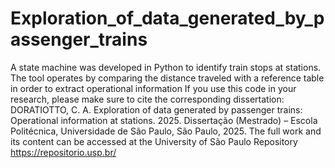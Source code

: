 # Exploration_of_data_generated_by_passenger_trains
A state machine was developed in Python to identify train stops at stations. The tool operates by comparing the distance traveled with a reference table in order to extract operational information
If you use this code in your research, please make sure to cite the corresponding dissertation:
DORATIOTTO, C. A. Exploration of data generated by passenger trains: Operational information at stations. 2025. Dissertação (Mestrado) – Escola Politécnica, Universidade de São Paulo, São Paulo, 2025.
The full work and its content can be accessed at the University of São Paulo Repository
https://repositorio.usp.br/
